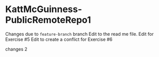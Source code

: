 # KattMcGuinness-PublicRemoteRepo1

Changes due to `feature-branch` branch
Edit to the read me file. 
Edit for Exercise #5
Edit to create a conflict for Exercise #6

changes 2
